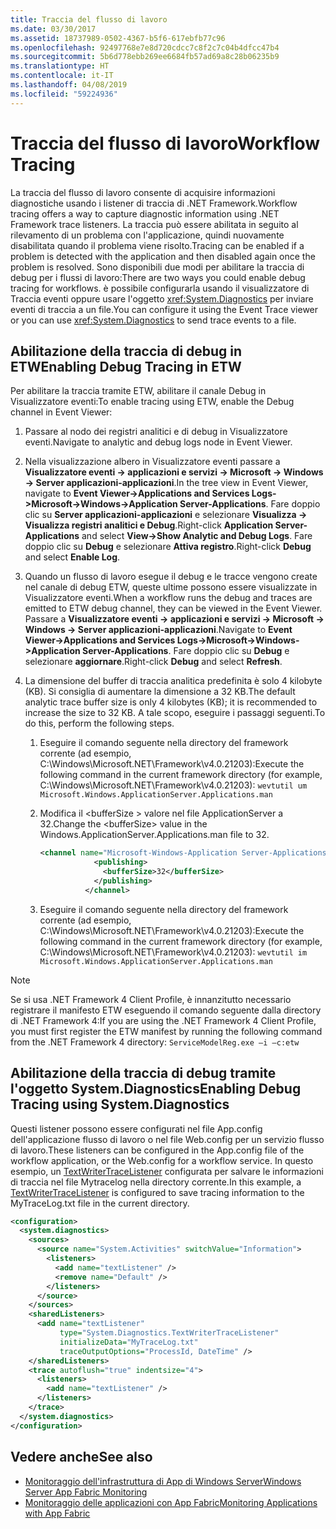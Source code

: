 ```yaml
---
title: Traccia del flusso di lavoro
ms.date: 03/30/2017
ms.assetid: 18737989-0502-4367-b5f6-617ebfb77c96
ms.openlocfilehash: 92497768e7e8d720cdcc7c8f2c7c04b4dfcc47b4
ms.sourcegitcommit: 5b6d778ebb269ee6684fb57ad69a8c28b06235b9
ms.translationtype: HT
ms.contentlocale: it-IT
ms.lasthandoff: 04/08/2019
ms.locfileid: "59224936"
---
```

# <a name="workflow-tracing"></a><span data-ttu-id="9d73c-102">Traccia del flusso di lavoro</span><span class="sxs-lookup"><span data-stu-id="9d73c-102">Workflow Tracing</span></span>
<span data-ttu-id="9d73c-103">La traccia del flusso di lavoro consente di acquisire informazioni diagnostiche usando i listener di traccia di .NET Framework.</span><span class="sxs-lookup"><span data-stu-id="9d73c-103">Workflow tracing offers a way to capture diagnostic information using .NET Framework trace listeners.</span></span> <span data-ttu-id="9d73c-104">La traccia può essere abilitata in seguito al rilevamento di un problema con l'applicazione, quindi nuovamente disabilitata quando il problema viene risolto.</span><span class="sxs-lookup"><span data-stu-id="9d73c-104">Tracing can be enabled if a problem is detected with the application and then disabled again once the problem is resolved.</span></span> <span data-ttu-id="9d73c-105">Sono disponibili due modi per abilitare la traccia di debug per i flussi di lavoro:</span><span class="sxs-lookup"><span data-stu-id="9d73c-105">There are two ways you could enable debug tracing for workflows.</span></span> <span data-ttu-id="9d73c-106">è possibile configurarla usando il visualizzatore di Traccia eventi oppure usare l'oggetto <xref:System.Diagnostics> per inviare eventi di traccia a un file.</span><span class="sxs-lookup"><span data-stu-id="9d73c-106">You can configure it using the Event Trace viewer or you can use <xref:System.Diagnostics> to send trace events to a file.</span></span>  
  
## <a name="enabling-debug-tracing-in-etw"></a><span data-ttu-id="9d73c-107">Abilitazione della traccia di debug in ETW</span><span class="sxs-lookup"><span data-stu-id="9d73c-107">Enabling Debug Tracing in ETW</span></span>  
 <span data-ttu-id="9d73c-108">Per abilitare la traccia tramite ETW, abilitare il canale Debug in Visualizzatore eventi:</span><span class="sxs-lookup"><span data-stu-id="9d73c-108">To enable tracing using ETW, enable the Debug channel in Event Viewer:</span></span>  
  
1.  <span data-ttu-id="9d73c-109">Passare al nodo dei registri analitici e di debug in Visualizzatore eventi.</span><span class="sxs-lookup"><span data-stu-id="9d73c-109">Navigate to analytic and debug logs node in Event Viewer.</span></span>  
  
2.  <span data-ttu-id="9d73c-110">Nella visualizzazione albero in Visualizzatore eventi passare a **Visualizzatore eventi -> applicazioni e servizi -> Microsoft -> Windows -> Server applicazioni-applicazioni**.</span><span class="sxs-lookup"><span data-stu-id="9d73c-110">In the tree view in Event Viewer, navigate to **Event Viewer->Applications and Services Logs->Microsoft->Windows->Application Server-Applications**.</span></span> <span data-ttu-id="9d73c-111">Fare doppio clic su **Server applicazioni-applicazioni** e selezionare **Visualizza -> Visualizza registri analitici e Debug**.</span><span class="sxs-lookup"><span data-stu-id="9d73c-111">Right-click **Application Server-Applications** and select **View->Show Analytic and Debug Logs**.</span></span> <span data-ttu-id="9d73c-112">Fare doppio clic su **Debug** e selezionare **Attiva registro**.</span><span class="sxs-lookup"><span data-stu-id="9d73c-112">Right-click **Debug** and select **Enable Log**.</span></span>  
  
3.  <span data-ttu-id="9d73c-113">Quando un flusso di lavoro esegue il debug e le tracce vengono create nel canale di debug ETW, queste ultime possono essere visualizzate in Visualizzatore eventi.</span><span class="sxs-lookup"><span data-stu-id="9d73c-113">When a workflow runs the debug and traces are emitted to ETW debug channel, they can be viewed in the Event Viewer.</span></span> <span data-ttu-id="9d73c-114">Passare a **Visualizzatore eventi -> applicazioni e servizi -> Microsoft -> Windows -> Server applicazioni-applicazioni**.</span><span class="sxs-lookup"><span data-stu-id="9d73c-114">Navigate to **Event Viewer->Applications and Services Logs->Microsoft->Windows->Application Server-Applications**.</span></span> <span data-ttu-id="9d73c-115">Fare doppio clic su **Debug** e selezionare **aggiornare**.</span><span class="sxs-lookup"><span data-stu-id="9d73c-115">Right-click **Debug** and select **Refresh**.</span></span>  
  
4.  <span data-ttu-id="9d73c-116">La dimensione del buffer di traccia analitica predefinita è solo 4 kilobyte (KB). Si consiglia di aumentare la dimensione a 32 KB.</span><span class="sxs-lookup"><span data-stu-id="9d73c-116">The default analytic trace buffer size is only 4 kilobytes (KB); it is recommended to increase the size to 32 KB.</span></span> <span data-ttu-id="9d73c-117">A tale scopo, eseguire i passaggi seguenti.</span><span class="sxs-lookup"><span data-stu-id="9d73c-117">To do this, perform the following steps.</span></span>  
  
    1.  <span data-ttu-id="9d73c-118">Eseguire il comando seguente nella directory del framework corrente (ad esempio, C:\Windows\Microsoft.NET\Framework\v4.0.21203):</span><span class="sxs-lookup"><span data-stu-id="9d73c-118">Execute the following command in the current framework directory (for example, C:\Windows\Microsoft.NET\Framework\v4.0.21203):</span></span> `wevtutil um Microsoft.Windows.ApplicationServer.Applications.man`  
  
    2.  <span data-ttu-id="9d73c-119">Modifica il \<bufferSize > valore nel file ApplicationServer a 32.</span><span class="sxs-lookup"><span data-stu-id="9d73c-119">Change the \<bufferSize> value in the Windows.ApplicationServer.Applications.man file to 32.</span></span>  
  
        ```xml  
        <channel name="Microsoft-Windows-Application Server-Applications/Analytic" chid="ANALYTIC_CHANNEL" symbol="ANALYTIC_CHANNEL" type="Analytic" enabled="false" isolation="Application" message="$(string.MICROSOFT_WINDOWS_APPLICATIONSERVER_APPLICATIONS.channel.ANALYTIC_CHANNEL.message)" >  
                    <publishing>  
                      <bufferSize>32</bufferSize>  
                    </publishing>  
                  </channel>  
        ```  
  
    3.  <span data-ttu-id="9d73c-120">Eseguire il comando seguente nella directory del framework corrente (ad esempio, C:\Windows\Microsoft.NET\Framework\v4.0.21203):</span><span class="sxs-lookup"><span data-stu-id="9d73c-120">Execute the following command in the current framework directory (for example, C:\Windows\Microsoft.NET\Framework\v4.0.21203):</span></span> `wevtutil im Microsoft.Windows.ApplicationServer.Applications.man`  
  
> [!NOTE]
>  <span data-ttu-id="9d73c-121">Se si usa .NET Framework 4 Client Profile, è innanzitutto necessario registrare il manifesto ETW eseguendo il comando seguente dalla directory di .NET Framework 4:</span><span class="sxs-lookup"><span data-stu-id="9d73c-121">If you are using the .NET Framework 4 Client Profile, you must first register the ETW manifest by running the following command from the .NET Framework 4 directory:</span></span> `ServiceModelReg.exe –i –c:etw`  
  
## <a name="enabling-debug-tracing-using-systemdiagnostics"></a><span data-ttu-id="9d73c-122">Abilitazione della traccia di debug tramite l'oggetto System.Diagnostics</span><span class="sxs-lookup"><span data-stu-id="9d73c-122">Enabling Debug Tracing using System.Diagnostics</span></span>  
 <span data-ttu-id="9d73c-123">Questi listener possono essere configurati nel file App.config dell'applicazione flusso di lavoro o nel file Web.config per un servizio flusso di lavoro.</span><span class="sxs-lookup"><span data-stu-id="9d73c-123">These listeners can be configured in the App.config file of the workflow application, or the Web.config for a workflow service.</span></span> <span data-ttu-id="9d73c-124">In questo esempio, un [TextWriterTraceListener](https://go.microsoft.com/fwlink/?LinkId=165424) configurata per salvare le informazioni di traccia nel file Mytracelog nella directory corrente.</span><span class="sxs-lookup"><span data-stu-id="9d73c-124">In this example, a [TextWriterTraceListener](https://go.microsoft.com/fwlink/?LinkId=165424) is configured to save tracing information to the MyTraceLog.txt file in the current directory.</span></span>  
  
```xml  
<configuration>  
  <system.diagnostics>  
    <sources>  
      <source name="System.Activities" switchValue="Information">  
        <listeners>  
          <add name="textListener" />  
          <remove name="Default" />  
        </listeners>  
      </source>  
    </sources>  
    <sharedListeners>  
      <add name="textListener"  
           type="System.Diagnostics.TextWriterTraceListener"  
           initializeData="MyTraceLog.txt"  
           traceOutputOptions="ProcessId, DateTime" />  
    </sharedListeners>  
    <trace autoflush="true" indentsize="4">  
      <listeners>  
        <add name="textListener" />  
      </listeners>  
    </trace>  
  </system.diagnostics>  
</configuration>  
```  
  
## <a name="see-also"></a><span data-ttu-id="9d73c-125">Vedere anche</span><span class="sxs-lookup"><span data-stu-id="9d73c-125">See also</span></span>

- [<span data-ttu-id="9d73c-126">Monitoraggio dell'infrastruttura di App di Windows Server</span><span class="sxs-lookup"><span data-stu-id="9d73c-126">Windows Server App Fabric Monitoring</span></span>](https://go.microsoft.com/fwlink/?LinkId=201273)
- [<span data-ttu-id="9d73c-127">Monitoraggio delle applicazioni con App Fabric</span><span class="sxs-lookup"><span data-stu-id="9d73c-127">Monitoring Applications with App Fabric</span></span>](https://go.microsoft.com/fwlink/?LinkId=201275)
